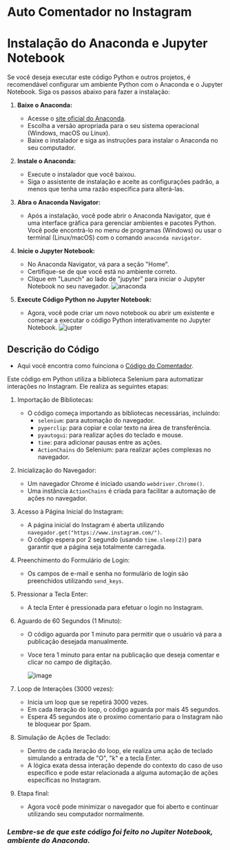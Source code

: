 # Auto Comentador no Instagram

# Instalação do Anaconda e Jupyter Notebook

Se você deseja executar este código Python e outros projetos, é recomendável configurar um ambiente Python com o Anaconda e o Jupyter Notebook. Siga os passos abaixo para fazer a instalação:

1. **Baixe o Anaconda:**

   - Acesse o [site oficial do Anaconda](https://www.anaconda.com/products/distribution).
   - Escolha a versão apropriada para o seu sistema operacional (Windows, macOS ou Linux).
   - Baixe o instalador e siga as instruções para instalar o Anaconda no seu computador.

2. **Instale o Anaconda:**

   - Execute o instalador que você baixou.
   - Siga o assistente de instalação e aceite as configurações padrão, a menos que tenha uma razão específica para alterá-las.

3. **Abra o Anaconda Navigator:**

   - Após a instalação, você pode abrir o Anaconda Navigator, que é uma interface gráfica para gerenciar ambientes e pacotes Python. Você pode encontrá-lo no menu de programas (Windows) ou usar o terminal (Linux/macOS) com o comando `anaconda navigator`.

4. **Inicie o Jupyter Notebook:**

   - No Anaconda Navigator, vá para a seção "Home".
   - Certifique-se de que você está no ambiente correto.
   - Clique em "Launch" ao lado de "jupyter" para iniciar o Jupyter Notebook no seu navegador.
    ![anaconda](https://github.com/CaiqueCast/Auto_Comentar_Instagram/assets/124590909/ae2b0844-c2b9-4301-933b-850b73a7804f)


5. **Execute Código Python no Jupyter Notebook:**

   - Agora, você pode criar um novo notebook ou abrir um existente e começar a executar o código Python interativamente no Jupyter Notebook.
    ![jupter](https://github.com/CaiqueCast/Auto_Comentar_Instagram/assets/124590909/90d41e45-5ba3-443c-b0e1-08ed5693d227)


## Descrição do Código

- Aqui você encontra como fuinciona o [Código do Comentador](https://github.com/CaiqueCast/Auto_Comentar_Instagram/blob/main/codigo.py).

Este código em Python utiliza a biblioteca Selenium para automatizar interações no Instagram. Ele realiza as seguintes etapas:

1. Importação de Bibliotecas:
   - O código começa importando as bibliotecas necessárias, incluindo:
     - `selenium`: para automação do navegador.
     - `pyperclip`: para copiar e colar texto na área de transferência.
     - `pyautogui`: para realizar ações do teclado e mouse.
     - `time`: para adicionar pausas entre as ações.
     - `ActionChains` do Selenium: para realizar ações complexas no navegador.

2. Inicialização do Navegador:
   - Um navegador Chrome é iniciado usando `webdriver.Chrome()`.
   - Uma instância `ActionChains` é criada para facilitar a automação de ações no navegador.

3. Acesso à Página Inicial do Instagram:
   - A página inicial do Instagram é aberta utilizando `navegador.get("https://www.instagram.com/")`.
   - O código espera por 2 segundo (usando `time.sleep(2)`) para garantir que a página seja totalmente carregada.

4. Preenchimento do Formulário de Login:
   - Os campos de e-mail e senha no formulário de login são preenchidos utilizando `send_keys`.

5. Pressionar a Tecla Enter:
   - A tecla Enter é pressionada para efetuar o login no Instagram.

6. Aguardo de 60 Segundos (1 Minuto):
   - O código aguarda por 1 minuto para permitir que o usuário vá para a publicação desejada manualmente.
   - Voce tera 1 minuto para entar na publicação que deseja comentar e clicar no campo de digitação.
   
       ![image](https://github.com/CaiqueCast/Auto_Comentar_Instagram/assets/124590909/16eefae8-d353-4bfe-8815-ee0299dd24ac)
     
7. Loop de Interações (3000 vezes):
   - Inicia um loop que se repetirá 3000 vezes.
   - Em cada iteração do loop, o código aguarda por mais 45 segundos.
   - Espera 45 segundos ate o proximo comentario para o Instagram não te bloquear por Spam.

8. Simulação de Ações de Teclado:
   - Dentro de cada iteração do loop, ele realiza uma ação de teclado simulando a entrada de "O", "k" e a tecla Enter.
   - A lógica exata dessa interação depende do contexto do caso de uso específico e pode estar relacionada a alguma automação de ações específicas no Instagram.

9. Etapa final:  
   - Agora você pode minimizar o navegador que foi aberto e continuar utilizando seu computador normalmente.

### ***Lembre-se de que este código foi feito no Jupiter Notebook, ambiente do Anaconda.***
